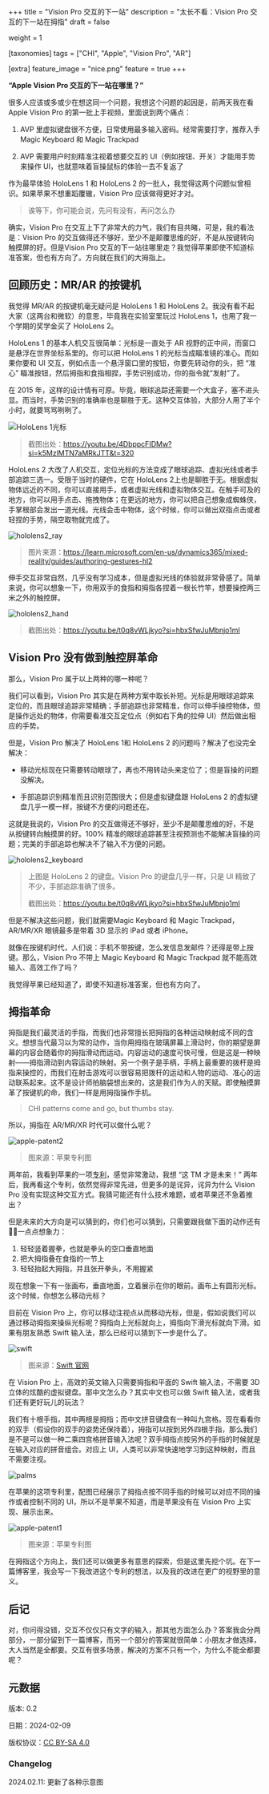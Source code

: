 +++
title = "Vision Pro 交互的下一站"
description = "太长不看：Vision Pro 交互的下一站在拇指"
draft = false

weight = 1

[taxonomies]
tags = ["CHI", "Apple", "Vision Pro", "AR"]

[extra]
feature_image = "nice.png"
feature = true
+++

**“Apple Vision Pro 交互的下一站在哪里？”**

很多人应该或多或少在想这同一个问题，我想这个问题的起因是，前两天我在看 Apple Vision Pro 的第一批上手视频，里面说到两个痛点：

1. AVP 里虚拟键盘很不方便，日常使用最多输入密码。经常需要打字，推荐入手 Magic Keyboard 和 Magic Trackpad

2. AVP 需要用户时刻精准注视着想要交互的 UI（例如按钮、开关）才能用手势来操作 UI，也就意味着盲操鼠标的体验一去不复返了

作为最早体验 HoloLens 1 和 HoloLens 2 的一批人，我觉得这两个问题似曾相识。如果苹果不想重蹈覆辙，Vision Pro 应该做得更好才对。

> 诶等下，你可能会说，先问有没有，再问怎么办

确实，Vision Pro 在交互上下了非常大的力气，我们有目共睹，可是，我的看法是：Vision Pro 的交互做得还不够好，至少不是颠覆思维的好，不是从按键转向触摸屏的好。但是Vision Pro 交互的下一站往哪里走？我觉得苹果即使不知道标准答案，但也有方向了。方向就在我们的大拇指上。

## 回顾历史：MR/AR 的按键机

我觉得 MR/AR 的按键机毫无疑问是 HoloLens 1 和 HoloLens 2。我没有看不起大家（这两台和微软）的意思，毕竟我在实验室里玩过 HoloLens 1，也用了我一个学期的奖学金买了 HoloLens 2。

HoloLens 1 的基本人机交互很简单：光标是一直处于 AR 视野的正中间，而窗口是悬浮在世界坐标系里的。你可以把 HoloLens 1 的光标当成瞄准镜的准心。而如果你要和 UI 交互，例如点击一个悬浮窗口里的按钮，你要先转动你的头，把 “准心” 瞄准按钮，然后拇指和食指相捏，手势识别成功，你的指令就“发射”了。

在 2015 年，这样的设计情有可原。毕竟，眼球追踪还需要一个大盒子，塞不进头显。而当时，手势识别的准确率也是聊胜于无。这种交互体验，大部分人用了半个小时，就要骂骂咧咧了。

![HoloLens 1光标](./hololens1_cursor.png)

> 截图出处：https://youtu.be/4DbppcFIDMw?si=k5MzlMTN7aMRkJTT&t=320

HoloLens 2 大改了人机交互，定位光标的方法变成了眼球追踪、虚拟光线或者手部追踪三选一。受限于当时的硬件，它在 HoloLens 2上也是聊胜于无。根据虚拟物体远近的不同，你可以直接用手，或者虚拟光线和虚拟物体交互。在触手可及的地方，你可以用手点击、拖拽物体；在更远的地方，你可以把自己想象成蜘蛛侠，手掌根部会发出一道光线。光线会击中物体，这个时候，你可以做出双指点击或者轻捏的手势，隔空取物就完成了。

![hololens2_ray](./hololens2_ray.gif)

> 图片来源：https://learn.microsoft.com/en-us/dynamics365/mixed-reality/guides/authoring-gestures-hl2

伸手交互非常自然，几乎没有学习成本，但是虚拟光线的体验就非常骨感了。简单来说，你可以想象一下，你用双手的食指和拇指各捏着一根长竹竿，想要操控两三米之外的触控屏。

![hololens2_hand](./hololens2_hand.png)

> 截图出处：https://youtu.be/t0q8vWLjkyo?si=hbxSfwJuMbnjo1mI

## Vision Pro 没有做到触控屏革命

那么，Vision Pro 属于以上两种的哪一种呢？

我们可以看到，Vision Pro 其实是在两种方案中取长补短。光标是用眼球追踪来定位的，而且眼球追踪非常精确；手部追踪也非常精准，你可以伸手操控物体，但是操作远处的物体，你需要看准交互定位点（例如右下角的拉伸 UI）然后做出相应的手势。

但是，Vision Pro 解决了 HoloLens 1和 HoloLens 2 的问题吗？解决了也没完全解决：

* 移动光标现在只需要转动眼球了，再也不用转动头来定位了；但是盲操的问题没解决。

* 手部追踪识别精准而且识别范围很大；但是虚拟键盘跟 HoloLens 2 的虚拟键盘几乎一模一样，按键不方便的问题还在。

这就是我说的，Vision Pro 的交互做得还不够好，至少不是颠覆思维的好，不是从按键转向触摸屏的好。100% 精准的眼球追踪甚至注视预测也不能解决盲操的问题；完美的手部追踪也解决不了输入不方便的问题。

![hololens2_keyboard](./hololens2_keyboard.png)

> 上图是 HoloLens 2 的键盘。Vision Pro 的键盘几乎一样，只是 UI 精致了不少，手部追踪准确了很多。
>
> 截图出处：https://youtu.be/t0q8vWLjkyo?si=hbxSfwJuMbnjo1mI

但是不解决这些问题，我们就需要Magic Keyboard 和 Magic Trackpad，AR/MR/XR 眼镜最多是带着 3D 显示的 iPad 或者 iPhone。

就像在按键机时代，人们说：手机不带按键，怎么发信息发邮件？还得是带上按键。那么，Vision Pro 不带上 Magic Keyboard 和 Magic Trackpad 就不能高效输入、高效工作了吗？

我觉得苹果已经知道了，即使不知道标准答案，但也有方向了。

## 拇指革命

拇指是我们最灵活的手指，而我们也非常擅长把拇指的各种运动映射成不同的含义。想想当代最习以为常的动作，当你用拇指在玻璃屏幕上滑动时，你的期望是屏幕的内容会随着你的拇指滑动而运动。内容运动的速度可快可慢，但是这是一种映射——拇指滑动到内容运动的映射。另一个例子是手柄，手柄上最重要的拨杆是拇指来操控的，而我们在射击游戏可以很容易把拨杆的运动和人物的运动、准心的运动联系起来。这不是设计师拍脑袋想出来的，这是我们作为人的天赋。即使触摸屏革了按键机的命，我们一样是用拇指操作手机。

> CHI patterns come and go, but thumbs stay.

所以，拇指在 AR/MR/XR 时代可以做什么呢？

![apple-patent2](./apple-patent2.jpg)

> 图来源：苹果专利图

两年前，我看到苹果的一项[专利](https://zhuanlan.zhihu.com/p/363122901?utm_id=0)，感觉非常激动，我想 “这 TM 才是未来！” 两年后，我再看这个专利，依然觉得非常先进，但更多的是诧异，诧异为什么 Vision Pro 没有实现这种交互方式。我猜可能还有什么技术难题，或者苹果还不急着推出？

但是未来的大方向是可以猜到的，你们也可以猜到，只需要跟我做下面的动作还有🤏🏻一点点想象力：

1. 轻轻竖着握拳，也就是拳头的空口垂直地面
2. 把大拇指叠在食指的一节上
3. 轻轻抬起大拇指，并且张开拳头，不用握紧

现在想象一下有一张画布，垂直地面，立着展示在你的眼前。画布上有圆形光标。这个时候，你想怎么移动光标？

目前在 Vision Pro 上，你可以移动注视点从而移动光标，但是，假如说我们可以通过移动拇指来操纵光标呢？拇指向上光标就向上，拇指向下滑光标就向下滑。如果有朋友熟悉 Swift 输入法，那么已经可以猜到下一步是什么了。

![swift](./swift.png)

> 图来源：[Swift 官网](https://www.microsoft.com/en-us/swiftkey)

在 Vision Pro 上，高效的英文输入只需要拇指和平面的 Swift 输入法，不需要 3D 立体的炫酷的虚拟键盘。那中文怎么办？其实中文也可以做 Swift 输入法，或者我们还有更好玩儿的玩法？

我们有十根手指，其中两根是拇指；而中文拼音键盘有一种叫九宫格。现在看看你的双手（假设你的双手的姿势还保持着），拇指可以按到另外四根手指，那么我们是不是可以做一种二乘四宫格拼音输入法呢？双手拇指点按另外的手指的时候就是在输入对应的拼音组合。对应上 UI，人类可以非常快速地学习到这种映射，而且不需要注视。

![palms](./palms.png)

在苹果的这项专利里，配图已经展示了拇指点按不同手指的时候可以对应不同的操作或者控制不同的 UI，所以不是苹果不知道，而是苹果没有在 Vision Pro 上实现、展示出来。

![apple-patent1](./apple-patent1.jpg)

> 图来源：苹果专利图

在拇指这个方向上，我们还可以做更多有意思的探索，但是这里先挖个坑。在下一篇博客里，我会写一下我改进这个专利的想法，以及我的改进在更广的视野里的意义。

## 后记

对，你问得没错，交互不仅仅只有文字的输入，那其他方面怎么办？答案我会分两部分，一部分留到下一篇博客，而另一个部分的答案就很简单：小朋友才做选择，大人当然是全都要。交互有很多场景，解决的方案不只有一个，为什么不能全都要呢？

##  元数据

版本: 0.2

日期：2024-02-09

版权协议：[CC BY-SA 4.0](https://creativecommons.org/licenses/by-sa/4.0/)

### Changelog

2024.02.11: 更新了各种示意图

